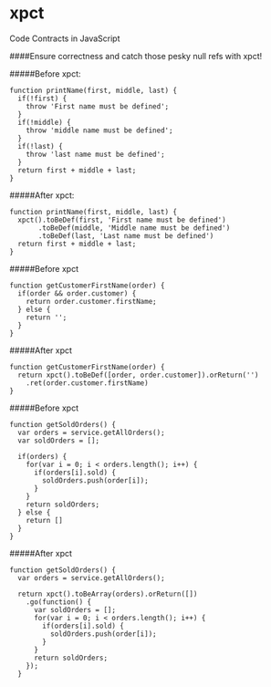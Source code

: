 xpct
===

Code Contracts in JavaScript

####Ensure correctness and catch those pesky null refs with xpct!

#####Before xpct:

    function printName(first, middle, last) {
      if(!first) {
        throw 'First name must be defined';
      }
      if(!middle) {
        throw 'middle name must be defined';
      }
      if(!last) {
        throw 'last name must be defined';
      }
      return first + middle + last;
    }
    
#####After xpct:

    function printName(first, middle, last) {
      xpct().toBeDef(first, 'First name must be defined')
           .toBeDef(middle, 'Middle name must be defined')
           .toBeDef(last, 'Last name must be defined')
      return first + middle + last;
    }
    
#####Before xpct

    function getCustomerFirstName(order) {
      if(order && order.customer) {
        return order.customer.firstName;
      } else {
        return '';
      }
    }
    
#####After xpct

    function getCustomerFirstName(order) {
      return xpct().toBeDef([order, order.customer]).orReturn('')
        .ret(order.customer.firstName)
    }
      
#####Before xpct

    function getSoldOrders() {
      var orders = service.getAllOrders();
      var soldOrders = [];
      
      if(orders) {
        for(var i = 0; i < orders.length(); i++) {
          if(orders[i].sold) {
            soldOrders.push(order[i]);
          }
        }
        return soldOrders;
      } else {
        return []
      }
    }
    
#####After xpct

    function getSoldOrders() {
      var orders = service.getAllOrders();
     
      return xpct().toBeArray(orders).orReturn([])
        .go(function() {
          var soldOrders = [];
          for(var i = 0; i < orders.length(); i++) {
            if(orders[i].sold) {
              soldOrders.push(order[i]);
            }
          }
          return soldOrders;
        });
      }
      
